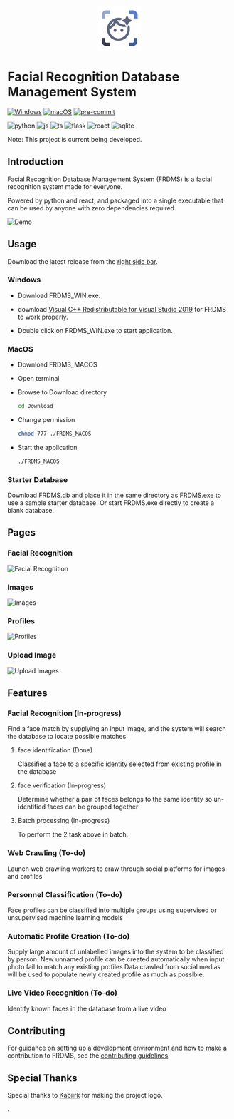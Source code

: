 <center><img src="./assets/appicons/original/FRDMS100x100.png" /></center>

# Facial Recognition Database Management System

[![Windows](https://svgshare.com/i/ZhY.svg)](https://svgshare.com/i/ZhY.svg)
[![macOS](https://svgshare.com/i/ZjP.svg)](https://svgshare.com/i/ZjP.svg)
[![pre-commit](https://github.com/ivan0313/Facial-Recognition-Database-Management-System/actions/workflows/pre-commit.yml/badge.svg)](https://github.com/ivan0313/Facial-Recognition-Database-Management-System/actions/workflows/pre-commit.yml)

![python](https://img.shields.io/badge/Python-3776AB?style=for-the-badge&logo=python&logoColor=white)
![js](https://img.shields.io/badge/JavaScript-323330?style=for-the-badge&logo=javascript&logoColor=F7DF1E)
![ts](https://img.shields.io/badge/TypeScript-007ACC?style=for-the-badge&logo=typescript&logoColor=white)
![flask](https://img.shields.io/badge/Flask-000000?style=for-the-badge&logo=flask&logoColor=white)
![react](https://img.shields.io/badge/React-20232A?style=for-the-badge&logo=react&logoColor=61DAFB)
![sqlite](https://img.shields.io/badge/SQLite-07405E?style=for-the-badge&logo=sqlite&logoColor=white)

Note: This project is current being developed.

## Introduction

Facial Recognition Database Management System (FRDMS) is a facial recognition system made for everyone.

Powered by python and react, and packaged into a single executable that can be used by anyone with zero dependencies required.

![Demo](./docs/demo.gif)

## Usage

Download the latest release from the [right side bar](https://github.com/ivan0313/Facial-Recognition-Database-Management-System/releases).

### Windows

- Download FRDMS_WIN.exe.

- download [Visual C++ Redistributable for Visual Studio 2019](https://support.microsoft.com/en-us/topic/the-latest-supported-visual-c-downloads-2647da03-1eea-4433-9aff-95f26a218cc0) for FRDMS to work properly.

- Double click on FRDMS_WIN.exe to start application.

### MacOS

- Download FRDMS_MACOS
- Open terminal

- Browse to Download directory

   ```bash
   cd Download
   ```

- Change permission

   ```bash
   chmod 777 ./FRDMS_MACOS
   ```

- Start the application

   ```bash
   ./FRDMS_MACOS
   ```

### Starter Database

Download FRDMS.db and place it in the same directory as FRDMS.exe to use a sample starter database. Or start FRDMS.exe directly to create a blank database.

## Pages

### Facial Recognition

![Facial Recognition](./docs/rec.png)

### Images

![Images](./docs/images.png)

### Profiles

![Profiles](./docs/profiles.PNG)

### Upload Image

![Upload Images](./docs/upload.png)

## Features

### Facial Recognition (In-progress)

Find a face match by supplying an input image, and the system will search the database to locate possible matches

1. face identification (Done)

   Classifies a face to a specific identity selected from existing profile in the database

2. face verification (In-progress)

   Determine whether a pair of faces belongs to the same identity
   so un-identified faces can be grouped together

3. Batch processing (In-progress)

   To perform the 2 task above in batch.

### Web Crawling (To-do)

Launch web crawling workers to craw through social platforms for images and profiles

### Personnel Classification (To-do)

Face profiles can be classified into multiple groups using supervised or unsupervised machine learning models

### Automatic Profile Creation (To-do)

Supply large amount of unlabelled images into the system to be classified by person.
New unnamed profile can be created automatically when input photo fail to match any existing profiles
Data crawled from social medias will be used to populate newly created profile as much as possible.

### Live Video Recognition (To-do)

Identify known faces in the database from a live video

## Contributing

For guidance on setting up a development environment and how to make a contribution to FRDMS, see the [contributing guidelines](./CONTRIBUTING.md).

## Special Thanks

Special thanks to [Kabiirk](https://github.com/Kabiirk) for making the project logo.

.
